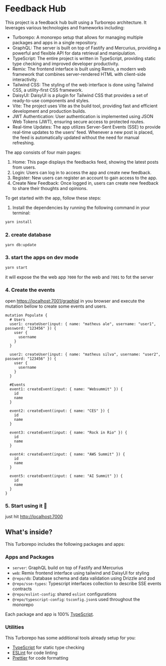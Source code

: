# Feedback Hub

This project is a feedback hub built using a Turborepo architecture. It leverages various technologies and frameworks including:

- Turborepo: A monorepo setup that allows for managing multiple packages and apps in a single repository.
- GraphQL: The server is built on top of Fastify and Mercurius, providing a powerful and flexible API for data retrieval and manipulation.
- TypeScript: The entire project is written in TypeScript, providing static type checking and improved developer productivity.
- Remix: The frontend interface is built using Remix, a modern web framework that combines server-rendered HTML with client-side interactivity.
- Tailwind CSS: The styling of the web interface is done using Tailwind CSS, a utility-first CSS framework.
- DaisyUI: DaisyUI is a plugin for Tailwind CSS that provides a set of ready-to-use components and styles.
- Vite: The project uses Vite as the build tool, providing fast and efficient development and production builds.
- JWT Authentication: User authentication is implemented using JSON Web Tokens (JWT), ensuring secure access to protected routes.
- Real-time Updates: The app utilizes Server-Sent Events (SSE) to provide real-time updates to the users' feed. Whenever a new post is placed, the feed is automatically updated without the need for manual refreshing.

The app consists of four main pages:

1. Home: This page displays the feedbacks feed, showing the latest posts from users.
2. Login: Users can log in to access the app and create new feedback.
3. Register: New users can register an account to gain access to the app.
4. Create New Feedback: Once logged in, users can create new feedback to share their thoughts and opinions.

To get started with the app, follow these steps:

1. Install the dependencies by running the following command in your terminal:

```sh
yarn install
```

### 2. create database

```
yarn db:update
```

### 3. start the apps on dev mode

```sh
yarn start
```

it will expose the the web app `7000` for the web and `7001` to fot the server


### 4. Create the events

open [https://localhost:7001/graphiql](https://localhost:7001/graphiql) in you browser and execute the mutation bellow 
to create some events and users.

```gql
mutation Populate {
  # Users
  user1: createUser(input: { name: "matheus ale", username: "user1", password: "123456" }) {
    user {
      username
    }
  }
  
  user2: createUser(input: { name: "matheus silva", username: "user2", password: "123456" }) {
    user {
      username
    }
  }
  
  #Events
  event1: createEvent(input: { name: "Websummit" }) {
    id
    name
  }
  
  event2: createEvent(input: { name: "CES" }) {
    id
    name
  }
  
  event3: createEvent(input: { name: "Rock in Rio" }) {
    id
    name
  }
  
  event4: createEvent(input: { name: "AWS Summit" }) {
    id
    name
  }
  
  event5: createEvent(input: { name: "AI Summit" }) {
    id
    name
  }
}
```

### 5. Start using it 🚀

just hit [http://localhost:7000](http://localhost:7000)

## What's inside?

This Turborepo includes the following packages and apps:

### Apps and Packages

- `server`: GraphQL build on top of Fastify and Mercurius 
- `web`: Remix frontend interface using tailwind and DaisyUI for styling
- `@repo/db`: Database schema and data validation using Drizzle and zod
- `@repo/sse-types`: Typescript interfaces collection to describe SSE events contracts
- `@repo/eslint-config`: shared `eslint` configurations
- `@repo/typescript-config`: `tsconfig.json`s used throughout the monorepo

Each package and app is 100% [TypeScript](https://www.typescriptlang.org/).

### Utilities

This Turborepo has some additional tools already setup for you:

- [TypeScript](https://www.typescriptlang.org/) for static type checking
- [ESLint](https://eslint.org/) for code linting
- [Prettier](https://prettier.io) for code formatting
